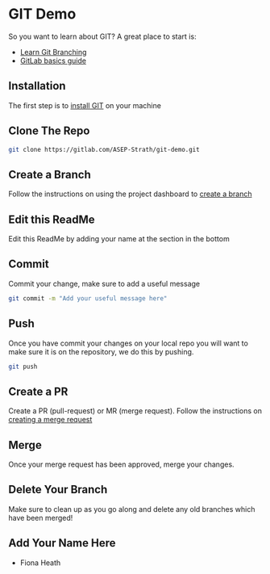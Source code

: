 # GIT Demo

So you want to learn about GIT? A great place to start is:
* [Learn Git Branching](https://learngitbranching.js.org/)
* [GitLab basics guide](https://docs.gitlab.com/ee/gitlab-basics/README.html)
## Installation

The first step is to [install GIT](https://git-scm.com/book/en/v2/Getting-Started-Installing-Git) on your machine


## Clone The Repo

```bash
git clone https://gitlab.com/ASEP-Strath/git-demo.git
```

## Create a Branch

Follow the instructions on using the project dashboard to [create a branch](https://docs.gitlab.com/ee/user/project/repository/web_editor.html#create-a-new-branch)

## Edit this ReadMe
Edit this ReadMe by adding your name at the section in the bottom 

## Commit

Commit your change, make sure to add a useful message

```bash
git commit -m "Add your useful message here"
```

## Push

Once you have commit your changes on your local repo you will want to make sure it is on the repository, we do this by pushing.

```bash
git push
```

## Create a PR

Create a PR (pull-request) or MR (merge request). Follow the instructions on [creating a merge request](https://docs.gitlab.com/ee/user/project/merge_requests/index.html)

## Merge

Once your merge request has been approved, merge your changes.

## Delete Your Branch

Make sure to clean up as you go along and delete any old branches which have been merged!

## Add Your Name Here
* Fiona Heath
